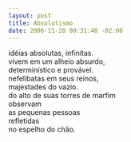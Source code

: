```yaml
--- 
layout: post
title: Absolutismo
date: 2006-11-28 00:31:40 -02:00
---
```


idéias absolutas, infinitas.  
vivem em um alheio absurdo,  
determinístico e provável.  
nefelibatas em seus reinos,  
majestades do vazio.  
do alto de suas torres de marfim  
observam  
as pequenas pessoas  
refletidas  
no espelho do chão.  
